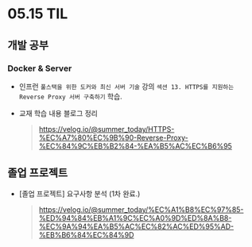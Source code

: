 <h1> 05.15 TIL </h1>

## 개발 공부
### Docker & Server
  - 인프런 `풀스택을 위한 도커와 최신 서버 기술` 강의 `섹션 13. HTTPS를 지원하는 Reverse Proxy 서버 구축하기` 학습.

  - 교재 학습 내용 블로그 정리 
     > https://velog.io/@summer_today/HTTPS-%EC%A7%80%EC%9B%90-Reverse-Proxy-%EC%84%9C%EB%B2%84-%EA%B5%AC%EC%B6%95


## 졸업 프로젝트

- [졸업 프로젝트] 요구사항 분석 (1차 완료.)
   > https://velog.io/@summer_today/%EC%A1%B8%EC%97%85-%ED%94%84%EB%A1%9C%EC%A0%9D%ED%8A%B8-%EC%9A%94%EA%B5%AC%EC%82%AC%ED%95%AD-%EB%B6%84%EC%84%9D